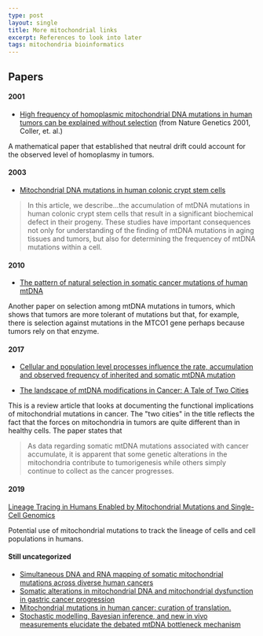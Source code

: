```yaml
---
type: post
layout: single
title: More mitochondrial links
excerpt: References to look into later
tags: mitochondria bioinformatics
---
```


## Papers


#### 2001

- [High frequency of homoplasmic mitochondrial DNA mutations in human tumors can be explained without selection](https://www.nature.com/articles/ng0601_147) (from Nature Genetics 2001, Coller, et. al.)

A mathematical paper that established that neutral drift could account for the observed level of homoplasmy in tumors.



#### 2003

- [Mitochondrial DNA mutations in human colonic crypt stem cells](https://www.jci.org/articles/view/19435)

> In this article, we describe...the accumulation of mtDNA mutations in human colonic crypt stem cells that result in 
> a significant biochemical defect in their progeny.  These studies have important consequences not only for understanding of the
> finding of mtDNA mutations in aging tissues and tumors, but also for determining the frequencey of mtDNA mutations within a cell.

#### 2010

- [The pattern of natural selection in somatic cancer mutations of human mtDNA](https://www.ncbi.nlm.nih.gov/pubmed/20613764/)

Another paper on selection among mtDNA mutations in tumors, which shows that tumors are more tolerant of mutations but that,
for example, there is selection against mutations in the MTCO1 gene perhaps because tumors rely on that enzyme.


#### 2017

- [Cellular and population level processes influence the rate, accumulation and observed frequency of inherited and somatic mtDNA mutation](https://academic.oup.com/mutage/article/32/3/323/3069111)

- [The landscape of mtDNA modifications in Cancer: A Tale of Two Cities](https://www.ncbi.nlm.nih.gov/pmc/articles/PMC5673620/)

This is a review article that looks at documenting the functional implications of mitochondrial mutations in cancer.
The "two cities" in the title reflects the fact that the forces on mitochondria in tumors are quite different than in healthy cells. 
The paper states that 

> As data regarding somatic mtDNA mutations associated with cancer accumulate, 
> it is apparent that some genetic alterations in the mitochondria contribute to tumorigenesis 
> while others simply continue to collect as the cancer progresses. 


#### 2019

[Lineage Tracing in Humans Enabled by Mitochondrial Mutations and Single-Cell Genomics](https://www.cell.com/cell/pdf/S0092-8674%2819%2930055-8.pdf)

Potential use of mitochondrial mutations to track the lineage of cells and cell populations in humans.


#### Still uncategorized


- [Simultaneous DNA and RNA mapping of somatic mitochondrial mutations across diverse human cancers](https://www.ncbi.nlm.nih.gov/pubmed/26125550)
- [Somatic alterations in mitochondrial DNA and mitochondrial dysfunction in gastric cancer progression](https://www.ncbi.nlm.nih.gov/pubmed/24744584/)
- [Mitochondrial mutations in human cancer: curation of translation.](https://www.ncbi.nlm.nih.gov/pubmed/28873329)
- [Stochastic modelling, Bayesian inference, and new in vivo measurements elucidate the debated mtDNA bottleneck mechanism](https://www.ncbi.nlm.nih.gov/pmc/articles/PMC4486817/)
